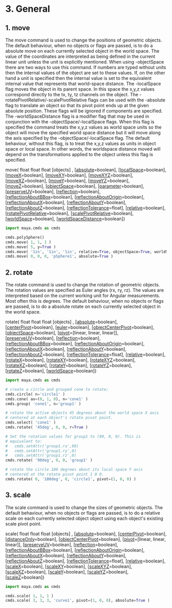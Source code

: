 # 3. General

## 1. move

The move command is used to change the positions of geometric objects. The default behaviour, when no objects or flags are passed, is to do a absolute move on each currently selected object in the world space. The value of the coordinates are interpreted as being defined in the current linear unit unless the unit is explicitly mentioned. When using -objectSpace there are two ways to use this command. If numbers are typed without units then the internal values of the object are set to these values. If, on the other hand a unit is specified then the internal value is set to the equivalent internal value that represents that world-space distance. The -localSpace flag moves the object in its parent space. In this space the x,y,z values correspond directly to the tx, ty, tz channels on the object. The -rotatePivotRelative/-scalePivotRelative flags can be used with the -absolute flag to translate an object so that its pivot point ends up at the given absolute position. These flags will be ignored if components are specified. The -worldSpaceDistance flag is a modifier flag that may be used in conjunction with the -objectSpace/-localSpace flags. When this flag is specified the command treats the x,y,z values as world space units so the object will move the specified world space distance but it will move along the axis specified by the -objectSpace/-localSpace flag. The default behaviour, without this flag, is to treat the x,y,z values as units in object space or local space. In other words, the worldspace distance moved will depend on the transformations applied to the object unless this flag is specified.

move\( float float float \[objects\] , \[[absolute](http://download.autodesk.com/us/maya/2011help/CommandsPython/move.html#flagabsolute)=boolean\], \[[localSpace](http://download.autodesk.com/us/maya/2011help/CommandsPython/move.html#flaglocalSpace)=boolean\], \[[moveX](http://download.autodesk.com/us/maya/2011help/CommandsPython/move.html#flagmoveX)=boolean\], \[[moveXY](http://download.autodesk.com/us/maya/2011help/CommandsPython/move.html#flagmoveXY)=boolean\], \[[moveXYZ](http://download.autodesk.com/us/maya/2011help/CommandsPython/move.html#flagmoveXYZ)=boolean\], \[[moveXZ](http://download.autodesk.com/us/maya/2011help/CommandsPython/move.html#flagmoveXZ)=boolean\], \[[moveY](http://download.autodesk.com/us/maya/2011help/CommandsPython/move.html#flagmoveY)=boolean\], \[[moveYZ](http://download.autodesk.com/us/maya/2011help/CommandsPython/move.html#flagmoveYZ)=boolean\], \[[moveZ](http://download.autodesk.com/us/maya/2011help/CommandsPython/move.html#flagmoveZ)=boolean\], \[[objectSpace](http://download.autodesk.com/us/maya/2011help/CommandsPython/move.html#flagobjectSpace)=boolean\], \[[parameter](http://download.autodesk.com/us/maya/2011help/CommandsPython/move.html#flagparameter)=boolean\], \[[preserveUV](http://download.autodesk.com/us/maya/2011help/CommandsPython/move.html#flagpreserveUV)=boolean\], \[[reflection](http://download.autodesk.com/us/maya/2011help/CommandsPython/move.html#flagreflection)=boolean\], \[[reflectionAboutBBox](http://download.autodesk.com/us/maya/2011help/CommandsPython/move.html#flagreflectionAboutBBox)=boolean\], \[[reflectionAboutOrigin](http://download.autodesk.com/us/maya/2011help/CommandsPython/move.html#flagreflectionAboutOrigin)=boolean\], \[[reflectionAboutX](http://download.autodesk.com/us/maya/2011help/CommandsPython/move.html#flagreflectionAboutX)=boolean\], \[[reflectionAboutY](http://download.autodesk.com/us/maya/2011help/CommandsPython/move.html#flagreflectionAboutY)=boolean\], \[[reflectionAboutZ](http://download.autodesk.com/us/maya/2011help/CommandsPython/move.html#flagreflectionAboutZ)=boolean\], \[[reflectionTolerance](http://download.autodesk.com/us/maya/2011help/CommandsPython/move.html#flagreflectionTolerance)=float\], \[[relative](http://download.autodesk.com/us/maya/2011help/CommandsPython/move.html#flagrelative)=boolean\], \[[rotatePivotRelative](http://download.autodesk.com/us/maya/2011help/CommandsPython/move.html#flagrotatePivotRelative)=boolean\], \[[scalePivotRelative](http://download.autodesk.com/us/maya/2011help/CommandsPython/move.html#flagscalePivotRelative)=boolean\], \[[worldSpace](http://download.autodesk.com/us/maya/2011help/CommandsPython/move.html#flagworldSpace)=boolean\], \[[worldSpaceDistance](http://download.autodesk.com/us/maya/2011help/CommandsPython/move.html#flagworldSpaceDistance)=boolean\]\)

```python
import maya.cmds as cmds

cmds.polySphere()
cmds.move( 1, 1, 1 )
cmds.move( 5, y=True )
cmds.move( '1in', '1in', '1in', relative=True, objectSpace=True, worldSpaceDistance=True )
cmds.move( 0, 0, 0, 'pSphere1', absolute=True )
```

## 2. rotate

The rotate command is used to change the rotation of geometric objects. The rotation values are specified as Euler angles \(rx, ry, rz\). The values are interpreted based on the current working unit for Angular measurements. Most often this is degrees. The default behaviour, when no objects or flags are passed, is to do a absolute rotate on each currently selected object in the world space.

rotate\( float float float \[objects\] , \[[absolute](http://download.autodesk.com/us/maya/2011help/CommandsPython/rotate.html#flagabsolute)=boolean\], \[[centerPivot](http://download.autodesk.com/us/maya/2011help/CommandsPython/rotate.html#flagcenterPivot)=boolean\], \[[euler](http://download.autodesk.com/us/maya/2011help/CommandsPython/rotate.html#flageuler)=boolean\], \[[objectCenterPivot](http://download.autodesk.com/us/maya/2011help/CommandsPython/rotate.html#flagobjectCenterPivot)=boolean\], \[[objectSpace](http://download.autodesk.com/us/maya/2011help/CommandsPython/rotate.html#flagobjectSpace)=boolean\], \[[pivot](http://download.autodesk.com/us/maya/2011help/CommandsPython/rotate.html#flagpivot)=\[linear, linear, linear\]\], \[[preserveUV](http://download.autodesk.com/us/maya/2011help/CommandsPython/rotate.html#flagpreserveUV)=boolean\], \[[reflection](http://download.autodesk.com/us/maya/2011help/CommandsPython/rotate.html#flagreflection)=boolean\], \[[reflectionAboutBBox](http://download.autodesk.com/us/maya/2011help/CommandsPython/rotate.html#flagreflectionAboutBBox)=boolean\], \[[reflectionAboutOrigin](http://download.autodesk.com/us/maya/2011help/CommandsPython/rotate.html#flagreflectionAboutOrigin)=boolean\], \[[reflectionAboutX](http://download.autodesk.com/us/maya/2011help/CommandsPython/rotate.html#flagreflectionAboutX)=boolean\], \[[reflectionAboutY](http://download.autodesk.com/us/maya/2011help/CommandsPython/rotate.html#flagreflectionAboutY)=boolean\], \[[reflectionAboutZ](http://download.autodesk.com/us/maya/2011help/CommandsPython/rotate.html#flagreflectionAboutZ)=boolean\], \[[reflectionTolerance](http://download.autodesk.com/us/maya/2011help/CommandsPython/rotate.html#flagreflectionTolerance)=float\], \[[relative](http://download.autodesk.com/us/maya/2011help/CommandsPython/rotate.html#flagrelative)=boolean\], \[[rotateX](http://download.autodesk.com/us/maya/2011help/CommandsPython/rotate.html#flagrotateX)=boolean\], \[[rotateXY](http://download.autodesk.com/us/maya/2011help/CommandsPython/rotate.html#flagrotateXY)=boolean\], \[[rotateXYZ](http://download.autodesk.com/us/maya/2011help/CommandsPython/rotate.html#flagrotateXYZ)=boolean\], \[[rotateXZ](http://download.autodesk.com/us/maya/2011help/CommandsPython/rotate.html#flagrotateXZ)=boolean\], \[[rotateY](http://download.autodesk.com/us/maya/2011help/CommandsPython/rotate.html#flagrotateY)=boolean\], \[[rotateYZ](http://download.autodesk.com/us/maya/2011help/CommandsPython/rotate.html#flagrotateYZ)=boolean\], \[[rotateZ](http://download.autodesk.com/us/maya/2011help/CommandsPython/rotate.html#flagrotateZ)=boolean\], \[[worldSpace](http://download.autodesk.com/us/maya/2011help/CommandsPython/rotate.html#flagworldSpace)=boolean\]\)

```python
import maya.cmds as cmds

# create a circle and grouped cone to rotate;
cmds.circle( n='circle1' )
cmds.cone( ax=(0, 1, 0), n='cone1' )
cmds.group( 'cone1', n='group1' )

# rotate the active objects 45 degrees about the world space X axis
# centered at each object's rotate pivot point.
cmds.select( 'cone1' )
cmds.rotate( '45deg', 0, 0, r=True )

# Set the rotation values for group1 to (90, 0, 0). This is
# equivalent to:
#   cmds.setAttr('group1.rx',90)
#   cmds.setAttr('group1.ry',0)
#   cmds.setAttr('group1.rz',0)
cmds.rotate( '90deg', 0, 0, 'group1' )

# rotate the circle 180 degrees about its local space Y axis
# centered at the rotate pivot point 1 0 0.
cmds.rotate( 0, '180deg', 0, 'circle1', pivot=(1, 0, 0) )
```

## 3. scale

The scale command is used to change the sizes of geometric objects. The default behaviour, when no objects or flags are passed, is to do a relative scale on each currently selected object object using each object's existing scale pivot point.

scale\( float float float \[objects\] , \[[absolute](http://download.autodesk.com/us/maya/2011help/CommandsPython/scale.html#flagabsolute)=boolean\], \[[centerPivot](http://download.autodesk.com/us/maya/2011help/CommandsPython/scale.html#flagcenterPivot)=boolean\], \[[distanceOnly](http://download.autodesk.com/us/maya/2011help/CommandsPython/scale.html#flagdistanceOnly)=boolean\], \[[objectCenterPivot](http://download.autodesk.com/us/maya/2011help/CommandsPython/scale.html#flagobjectCenterPivot)=boolean\], \[[pivot](http://download.autodesk.com/us/maya/2011help/CommandsPython/scale.html#flagpivot)=\[linear, linear, linear\]\], \[[preserveUV](http://download.autodesk.com/us/maya/2011help/CommandsPython/scale.html#flagpreserveUV)=boolean\], \[[reflection](http://download.autodesk.com/us/maya/2011help/CommandsPython/scale.html#flagreflection)=boolean\], \[[reflectionAboutBBox](http://download.autodesk.com/us/maya/2011help/CommandsPython/scale.html#flagreflectionAboutBBox)=boolean\], \[[reflectionAboutOrigin](http://download.autodesk.com/us/maya/2011help/CommandsPython/scale.html#flagreflectionAboutOrigin)=boolean\], \[[reflectionAboutX](http://download.autodesk.com/us/maya/2011help/CommandsPython/scale.html#flagreflectionAboutX)=boolean\], \[[reflectionAboutY](http://download.autodesk.com/us/maya/2011help/CommandsPython/scale.html#flagreflectionAboutY)=boolean\], \[[reflectionAboutZ](http://download.autodesk.com/us/maya/2011help/CommandsPython/scale.html#flagreflectionAboutZ)=boolean\], \[[reflectionTolerance](http://download.autodesk.com/us/maya/2011help/CommandsPython/scale.html#flagreflectionTolerance)=float\], \[[relative](http://download.autodesk.com/us/maya/2011help/CommandsPython/scale.html#flagrelative)=boolean\], \[[scaleX](http://download.autodesk.com/us/maya/2011help/CommandsPython/scale.html#flagscaleX)=boolean\], \[[scaleXY](http://download.autodesk.com/us/maya/2011help/CommandsPython/scale.html#flagscaleXY)=boolean\], \[[scaleXYZ](http://download.autodesk.com/us/maya/2011help/CommandsPython/scale.html#flagscaleXYZ)=boolean\], \[[scaleXZ](http://download.autodesk.com/us/maya/2011help/CommandsPython/scale.html#flagscaleXZ)=boolean\], \[[scaleY](http://download.autodesk.com/us/maya/2011help/CommandsPython/scale.html#flagscaleY)=boolean\], \[[scaleYZ](http://download.autodesk.com/us/maya/2011help/CommandsPython/scale.html#flagscaleYZ)=boolean\], \[[scaleZ](http://download.autodesk.com/us/maya/2011help/CommandsPython/scale.html#flagscaleZ)=boolean\]\)

```python
import maya.cmds as cmds

cmds.scale( 1, 1, 1 )
cmds.scale( 3, 3, 3, 'curve1', pivot=(1, 0, 0), absolute=True )
```

